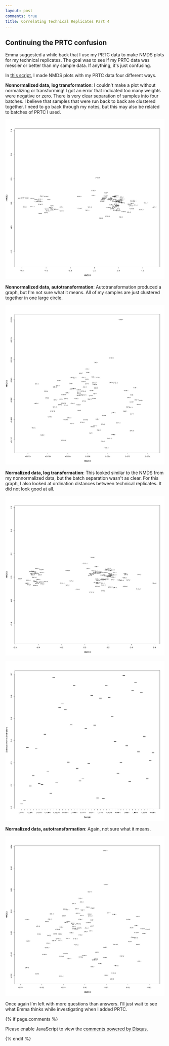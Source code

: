```yaml
---
layout: post
comments: true
title: Correlating Technical Replicates Part 4
---
```


## Continuing the PRTC confusion

Emma suggested a while back that I use my PRTC data to make NMDS plots for my technical replicates. The goal was to see if my PRTC data was messier or better than my sample data. If anything, it's just confusing.

In [this script](https://github.com/RobertsLab/project-oyster-oa/blob/master/analyses/DNR_SRM_20170902/2017-10-10-Troubleshooting/2017-10-24-PRTC-NMDS/2017-10-24-PRTC-NMDS.R), I made NMDS plots with my PRTC data four different ways.

**Nonnormalized data, log transformation**: I couldn't make a plot without normalizing or transforming! I got an error that indicated too many weights were negative or zero. There is very clear separation of samples into four batches. I believe that samples that were run back to back are clustered together. I need to go back through my notes, but this may also be related to batches of PRTC I used.

![nonnorm log](https://raw.githubusercontent.com/RobertsLab/project-oyster-oa/master/analyses/DNR_SRM_20170902/2017-10-10-Troubleshooting/2017-10-24-PRTC-NMDS/2017-10-24-NMDS-TechnicalReplication-NonNormalized-LogTransformation.jpeg)

**Nonnormalized data, autotransformation**: Autotransformation produced a graph, but I'm not sure what it means. All of my samples are just clustered together in one large circle.

![nonnorm autotransform](https://raw.githubusercontent.com/RobertsLab/project-oyster-oa/master/analyses/DNR_SRM_20170902/2017-10-10-Troubleshooting/2017-10-24-PRTC-NMDS/2017-10-24-NMDS-TechnicalReplication-NonNormalized-Autotransformation.jpeg)

**Normalized data, log transformation**: This looked similar to the NMDS from my nonnormalized data, but the batch separation wasn't as clear. For this graph, I also looked at ordination distances between technical replicates. It did not look good at all.

![norm log](https://raw.githubusercontent.com/RobertsLab/project-oyster-oa/master/analyses/DNR_SRM_20170902/2017-10-10-Troubleshooting/2017-10-24-PRTC-NMDS/2017-10-24-NMDS-TechnicalReplication-Normalized-LogTransformation.jpeg)

![ordination distances](https://raw.githubusercontent.com/RobertsLab/project-oyster-oa/master/analyses/DNR_SRM_20170902/2017-10-10-Troubleshooting/2017-10-24-PRTC-NMDS/2017-10-24-NMDS-TechnicalReplication-Ordination-Distances-Normalized-LogTransformed.jpeg)

**Normalized data, autotransformation**: Again, not sure what it means.

![norm autotransform](https://raw.githubusercontent.com/RobertsLab/project-oyster-oa/master/analyses/DNR_SRM_20170902/2017-10-10-Troubleshooting/2017-10-24-PRTC-NMDS/2017-10-24-NMDS-TechnicalReplication-Normalized-Autotransformation.jpeg)

Once again I'm left with more questions than answers. I'll just wait to see what Emma thinks while investigating when I added PRTC.

{% if page.comments %}

<div id="disqus_thread"></div>
<script>

/**
*  RECOMMENDED CONFIGURATION VARIABLES: EDIT AND UNCOMMENT THE SECTION BELOW TO INSERT DYNAMIC VALUES FROM YOUR PLATFORM OR CMS.
*  LEARN WHY DEFINING THESE VARIABLES IS IMPORTANT: https://disqus.com/admin/universalcode/#configuration-variables*/
/*
var disqus_config = function () {
this.page.url = PAGE_URL;  // Replace PAGE_URL with your page's canonical URL variable
this.page.identifier = PAGE_IDENTIFIER; // Replace PAGE_IDENTIFIER with your page's unique identifier variable
};
*/
(function() { // DON'T EDIT BELOW THIS LINE
var d = document, s = d.createElement('script');
s.src = 'https://the-responsible-grad-student.disqus.com/embed.js';
s.setAttribute('data-timestamp', +new Date());
(d.head || d.body).appendChild(s);
})();
</script>
<noscript>Please enable JavaScript to view the <a href="https://disqus.com/?ref_noscript">comments powered by Disqus.</a></noscript>

{% endif %}

<script id="dsq-count-scr" src="//the-responsible-grad-student.disqus.com/count.js" async></script>
